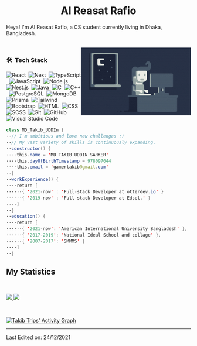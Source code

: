 <h1 align="center">
  <b>Al Reasat Rafio</b>
</h1>

Heya! I'm Al Reasat Rafio, a CS student currently living in Dhaka, Bangladesh.

<br>


<img alt="Night Coding" src="https://raw.githubusercontent.com/AVS1508/AVS1508/master/assets/Night-Coding.gif" align="right"/>

### 🛠 &nbsp;Tech Stack

![React](https://img.shields.io/badge/-React-05122A?style=flat&logo=react)&nbsp;
![Next](https://img.shields.io/badge/-Next.js-05122A?style=flat&logo=next.js)&nbsp;
![TypeScript](https://img.shields.io/badge/-TypeScript-05122A?style=flat&logo=typescript)&nbsp;
![JavaScript](https://img.shields.io/badge/-JavaScript-05122A?style=flat&logo=javascript)&nbsp;
![Node.js](https://img.shields.io/badge/-Node.js-05122A?style=flat&logo=node.js)&nbsp;
![Nest.js](https://img.shields.io/badge/-Nest.js-05122A?style=flat&logo=nest.js)&nbsp;
![Java](https://img.shields.io/badge/-Java-05122A?style=flat&logo=Java&logoColor=FFA518)&nbsp;
![C](https://img.shields.io/badge/-C-05122A?style=flat&logo=C&logoColor=A8B9CC)&nbsp;
![C++](https://img.shields.io/badge/-C++-05122A?style=flat&logo=C%2B%2B&logoColor=00599C)&nbsp;
![PostgreSQL](https://img.shields.io/badge/-PostgreSQL-05122A?style=flat&logo=postgresql&logoColor=563D7C)&nbsp;
![MongoDB](https://img.shields.io/badge/-MongoDB-05122A?style=flat&logo=mongodb&logoColor=563D7C)&nbsp;
![Prisma](https://img.shields.io/badge/-Prisma-05122A?style=flat&logo=prisma&logoColor=563D7C)&nbsp;
![Tailwind](https://img.shields.io/badge/-Tailwind-05122A?style=flat&logo=tailwind&logoColor=563D7C)&nbsp;
![Bootstrap](https://img.shields.io/badge/-Bootstrap-05122A?style=flat&logo=bootstrap&logoColor=563D7C)&nbsp;
![HTML](https://img.shields.io/badge/-HTML-05122A?style=flat&logo=HTML5)&nbsp;
![CSS](https://img.shields.io/badge/-CSS-05122A?style=flat&logo=CSS3&logoColor=1572B6)&nbsp;
![SCSS](https://img.shields.io/badge/-SCSS-05122A?style=flat&logo=SCSS3&logoColor=1572B6)&nbsp;
![Git](https://img.shields.io/badge/-Git-05122A?style=flat&logo=git)&nbsp;
![GitHub](https://img.shields.io/badge/-GitHub-05122A?style=flat&logo=github)&nbsp;
![Visual Studio Code](https://img.shields.io/badge/-Visual%20Studio%20Code-05122A?style=flat&logo=visual-studio-code&logoColor=007ACC)&nbsp;


```java
class MD_Takib_UDDIn {
··// I'm ambitious and love new challenges :)
··// My vast variety of skills is continuously expanding.
··constructor() {
····this.name = 'MD TAKIB UDDIN SARKER'
····this.dayOfBirthTimestamp = 978097044
····this.email = 'gamertakib@gmail.com'
··}
··workExperience() {
····return [
······{ '2021-now' : 'Full-stack Developer at otterdev.io' }
······{ '2019-now' : 'Full-stack Developer at Edsel.' }
····]
··}
··education() {
····return [
······{ '2021-now': 'American International University Bangladesh' },
······{ '2017-2019': 'National Ideal School and collage' },
······{ '2007-2017': 'SMMMS' }
····]
··}
```



## My Statistics

<br/>
<p align="left">
  <a href="https://reasat-rafio.dev/">
  <img width="49.5%" src="https://github-readme-stats.vercel.app/api?username=Md-Takibuddin&show_icons=true&theme=gruvbox&hide_border=true" />
    <img width="49.5%" src="https://github-readme-streak-stats.herokuapp.com/?user=Md-Takibuddino&theme=gruvbox&hide_border=true" />
  </a>
</p>
<br>

[![Takib Trips' Activity Graph](https://activity-graph.herokuapp.com/graph?username=Md-Takibuddino&custom_title=Reasat%20Trips's%20Contribution%20Graph&theme=gruvbox&bg_color=282828&hide_border=true&line=d1a01f&point=c58545)](https://Md-Takibuddin.dev)

------

Last Edited on: 24/12/2021
